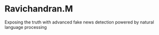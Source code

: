 # Ravichandran.M
Exposing the truth with advanced fake news detection powered by natural language processing
